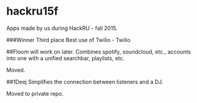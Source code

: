 # hackru15f
Apps made by us during HackRU - fall 2015.

###Winner
Third place
Best use of Twilio - Twilio

##Floom
will work on later. Combines spotify, soundcloud, etc., accounts into one with a unified searchbar, playlists, etc.

Moved.

##1Deej
Simplifies the connection between listeners and a DJ.

Moved to private repo. 
